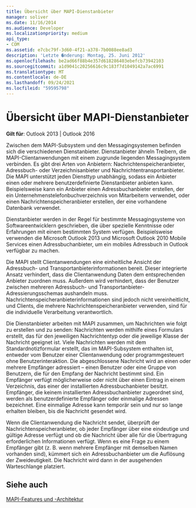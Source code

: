 ```yaml
---
title: Übersicht über MAPI-Dienstanbieter
manager: soliver
ms.date: 11/16/2014
ms.audience: Developer
ms.localizationpriority: medium
api_type:
- COM
ms.assetid: e7cbc79f-3d60-4f21-a378-7b0088ee8ad3
description: 'Letzte �nderung: Montag, 25. Juni 2012'
ms.openlocfilehash: be2ad66f88b4e357d618286403ebefcb73942103
ms.sourcegitcommit: a1d9041c20256616c9c183f7d1049142a7ac6991
ms.translationtype: MT
ms.contentlocale: de-DE
ms.lasthandoff: 09/24/2021
ms.locfileid: "59595798"
---
```

# <a name="mapi-service-provider-overview"></a>Übersicht über MAPI-Dienstanbieter

  
  
**Gilt für**: Outlook 2013 | Outlook 2016 
  
Zwischen dem MAPI-Subsystem und den Messagingsystemen befinden sich die verschiedenen Dienstanbieter. Dienstanbieter ähneln Treibern, die MAPI-Clientanwendungen mit einem zugrunde liegenden Messagingsystem verbinden. Es gibt drei Arten von Anbietern: Nachrichtenspeicheranbieter, Adressbuch- oder Verzeichnisanbieter und Nachrichtentransportanbieter. Die MAPI unterstützt jeden Diensttyp unabhängig, sodass ein Anbieter einen oder mehrere benutzerdefinierte Dienstanbieter anbieten kann. Beispielsweise kann ein Anbieter einen Adressbuchanbieter erstellen, der ein Unternehmenstelefonbuchverzeichnis von Mitarbeitern verwendet, oder einen Nachrichtenspeicheranbieter erstellen, der eine vorhandene Datenbank verwendet.
  
Dienstanbieter werden in der Regel für bestimmte Messagingsysteme von Softwareentwicklern geschrieben, die über spezielle Kenntnisse oder Erfahrungen mit einem bestimmten System verfügen. Beispielsweise verwenden die Microsoft Outlook 2013 und Microsoft Outlook 2010 Mobile Services einen Adressbuchanbieter, um ein mobiles Adressbuch in Outlook verfügbar zu machen. 
  
Die MAPI stellt Clientanwendungen eine einheitliche Ansicht der Adressbuch- und Transportanbieterinformationen bereit. Dieser integrierte Ansatz verhindert, dass die Clientanwendung Daten dem entsprechenden Anbieter zuordnen muss. Außerdem wird verhindert, dass der Benutzer zwischen mehreren Adressbuch- und Transportanbieter-Adressierungsschemas aushandeln muss. Nachrichtenspeicheranbieterinformationen sind jedoch nicht vereinheitlicht, und Clients, die mehrere Nachrichtenspeicheranbieter verwenden, sind für die individuelle Verarbeitung verantwortlich.
  
Die Dienstanbieter arbeiten mit MAPI zusammen, um Nachrichten wie folgt zu erstellen und zu senden: Nachrichten werden mithilfe eines Formulars erstellt, das für den jeweiligen Nachrichtentyp oder die jeweilige Klasse der Nachricht geeignet ist. Viele Nachrichten werden mit dem Standardnotizformular erstellt, das im MAPI-Subsystem enthalten ist, entweder vom Benutzer einer Clientanwendung oder programmgesteuert ohne Benutzerinteraktion. Die abgeschlossene Nachricht wird an einen oder mehrere Empfänger adressiert – einen Benutzer oder eine Gruppe von Benutzern, die für den Empfang der Nachricht bestimmt sind. Ein Empfänger verfügt möglicherweise oder nicht über einen Eintrag in einem Verzeichnis, das einer der installierten Adressbuchanbieter besitzt. Empfänger, die keinem installierten Adressbuchanbieter zugeordnet sind, werden als benutzerdefinierte Empfänger oder einmalige Adressen bezeichnet. Eine einmalige Adresse kann temporär sein und nur so lange erhalten bleiben, bis die Nachricht gesendet wird. 
  
Wenn die Clientanwendung die Nachricht sendet, überprüft der Nachrichtenspeicheranbieter, ob jeder Empfänger über eine eindeutige und gültige Adresse verfügt und ob die Nachricht über alle für die Übertragung erforderlichen Informationen verfügt. Wenn es eine Frage zu einem Empfänger gibt (z. B. wenn mehrere Empfänger mit demselben Namen vorhanden sind), kümmert sich ein Adressbuchanbieter um die Auflösung der Zweideutigkeit. Die Nachricht wird dann in der ausgehenden Warteschlange platziert. 
  
## <a name="see-also"></a>Siehe auch



[MAPI-Features und -Architektur](mapi-features-and-architecture.md)

